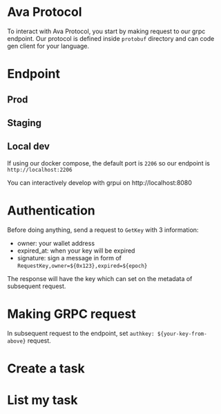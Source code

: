 # Ava Protocol

To interact with Ava Protocol, you start by making request to our grpc endpoint. Our protocol is defined inside `protobuf` directory and can code gen client for your language.

# Endpoint

## Prod

## Staging

## Local dev

If using our docker compose, the default port is `2206` so our endpoint is `http://localhost:2206`

You can interactively develop with grpui on http://localhost:8080
# Authentication

Before doing anything, send a request to `GetKey` with 3 information:

- owner: your wallet address
- expired_at: when your key will be expired
- signature: sign a message in form of `RequestKey,owner=${0x123},expired=${epoch}`

The response will have the key which can set on the metadata of subsequent
request.

# Making GRPC request

In subsequent request to the endpoint, set `authkey: ${your-key-from-above}` request.

# Create a task

# List my task
